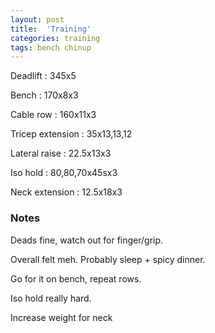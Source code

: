 ```yaml
---
layout: post
title:  'Training'
categories: training
tags: bench chinup
---
```


Deadlift  :  345x5

Bench : 170x8x3

Cable row : 160x11x3

Tricep extension  :  35x13,13,12

Lateral raise  :  22.5x13x3

Iso hold  :  80,80,70x45sx3

Neck extension  :  12.5x18x3

### Notes

Deads fine, watch out for finger/grip.

Overall felt meh. Probably sleep + spicy dinner.

Go for it on bench, repeat rows.

Iso hold really hard.

Increase weight for neck
